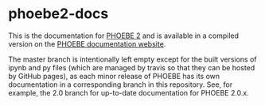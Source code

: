# phoebe2-docs

This is the documentation for [PHOEBE 2](https://github.com/phoebe-project/phoebe2) and is available in a compiled version on the [PHOEBE documentation website](http://phoebe-project.org/docs/).  

The master branch is intentionally left empty except for the built versions of ipynb and py files (which are managed by travis so that they can be hosted by GitHub pages), as each minor release of PHOEBE has its own documentation in a corresponding branch in this repository.  See, for example, the 2.0 branch for up-to-date documentation for PHOEBE 2.0.x.


